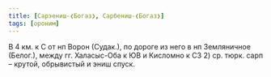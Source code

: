 ```yaml
---
title: [Сарэениш-❮Богаз❯, Сарбениш-❮Богаз❯]
tags: [ороним]
---
```


В 4 км. к С от нп Ворон (Судак.), по дороге из него в нп Земляничное (Белог.),
между гг. Халасыс-Оба к ЮВ и Кисломно к СЗ 2) ср. тюрк. сарп – крутой,
обрывистый и эниш спуск.

